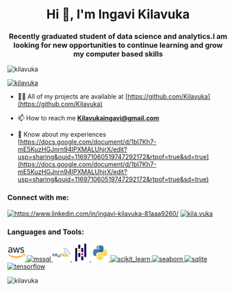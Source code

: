 <h1 align="center">Hi 👋, I'm Ingavi Kilavuka</h1>
<h3 align="center">Recently graduated student of data science and analytics.I am looking for new opportunities to continue learning and grow my computer based skills</h3>

<p align="left"> <img src="https://komarev.com/ghpvc/?username=kilavuka&label=Profile%20views&color=0e75b6&style=flat" alt="kilavuka" /> </p>

<p align="left"> <a href="https://github.com/ryo-ma/github-profile-trophy"><img src="https://github-profile-trophy.vercel.app/?username=kilavuka" alt="kilavuka" /></a> </p>

- 👨‍💻 All of my projects are available at [https://github.com/Kilavuka](https://github.com/Kilavuka)

- 📫 How to reach me **Kilavukaingavi@gmail.com**

- 📄 Know about my experiences [https://docs.google.com/document/d/1bI7Kh7-mE5KuzHGJnrn94IPXMALUhjrX/edit?usp=sharing&ouid=116971060519747292172&rtpof=true&sd=true](https://docs.google.com/document/d/1bI7Kh7-mE5KuzHGJnrn94IPXMALUhjrX/edit?usp=sharing&ouid=116971060519747292172&rtpof=true&sd=true)

<h3 align="left">Connect with me:</h3>
<p align="left">
<a href="https://linkedin.com/in/https://www.linkedin.com/in/ingavi-kilavuka-81aaa9260/" target="blank"><img align="center" src="https://raw.githubusercontent.com/rahuldkjain/github-profile-readme-generator/master/src/images/icons/Social/linked-in-alt.svg" alt="https://www.linkedin.com/in/ingavi-kilavuka-81aaa9260/" height="30" width="40" /></a>
<a href="https://instagram.com/kila.vuka" target="blank"><img align="center" src="https://raw.githubusercontent.com/rahuldkjain/github-profile-readme-generator/master/src/images/icons/Social/instagram.svg" alt="kila.vuka" height="30" width="40" /></a>
</p>

<h3 align="left">Languages and Tools:</h3>
<p align="left"> <a href="https://aws.amazon.com" target="_blank" rel="noreferrer"> <img src="https://raw.githubusercontent.com/devicons/devicon/master/icons/amazonwebservices/amazonwebservices-original-wordmark.svg" alt="aws" width="40" height="40"/> </a> <a href="https://www.microsoft.com/en-us/sql-server" target="_blank" rel="noreferrer"> <img src="https://www.svgrepo.com/show/303229/microsoft-sql-server-logo.svg" alt="mssql" width="40" height="40"/> </a> <a href="https://www.mysql.com/" target="_blank" rel="noreferrer"> <img src="https://raw.githubusercontent.com/devicons/devicon/master/icons/mysql/mysql-original-wordmark.svg" alt="mysql" width="40" height="40"/> </a> <a href="https://pandas.pydata.org/" target="_blank" rel="noreferrer"> <img src="https://raw.githubusercontent.com/devicons/devicon/2ae2a900d2f041da66e950e4d48052658d850630/icons/pandas/pandas-original.svg" alt="pandas" width="40" height="40"/> </a> <a href="https://www.python.org" target="_blank" rel="noreferrer"> <img src="https://raw.githubusercontent.com/devicons/devicon/master/icons/python/python-original.svg" alt="python" width="40" height="40"/> </a> <a href="https://scikit-learn.org/" target="_blank" rel="noreferrer"> <img src="https://upload.wikimedia.org/wikipedia/commons/0/05/Scikit_learn_logo_small.svg" alt="scikit_learn" width="40" height="40"/> </a> <a href="https://seaborn.pydata.org/" target="_blank" rel="noreferrer"> <img src="https://seaborn.pydata.org/_images/logo-mark-lightbg.svg" alt="seaborn" width="40" height="40"/> </a> <a href="https://www.sqlite.org/" target="_blank" rel="noreferrer"> <img src="https://www.vectorlogo.zone/logos/sqlite/sqlite-icon.svg" alt="sqlite" width="40" height="40"/> </a> <a href="https://www.tensorflow.org" target="_blank" rel="noreferrer"> <img src="https://www.vectorlogo.zone/logos/tensorflow/tensorflow-icon.svg" alt="tensorflow" width="40" height="40"/> </a> </p>

<p><img align="center" src="https://github-readme-stats.vercel.app/api/top-langs?username=kilavuka&show_icons=true&locale=en&layout=compact" alt="kilavuka" /></p>
